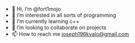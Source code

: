 - 👋 Hi, I’m @fort1mojo
- 👀 I’m interested in all sorts of programming
- 🌱 I’m currently learning c++
- 💞️ I’m looking to collaborate on projects
- 📫 How to reach me joseph196kyalo@gmail.com

<!---
fort1mojo/fort1mojo is a ✨ special ✨ repository because its `README.md` (this file) appears on your GitHub profile.
You can click the Preview link to take a look at your changes.
--->
